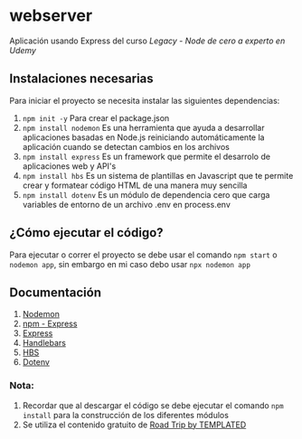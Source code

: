 # webserver
Aplicación usando Express del curso *Legacy - Node de cero a experto en Udemy*

## Instalaciones necesarias
Para iniciar el proyecto se necesita instalar las siguientes dependencias:
1. ```npm init -y``` Para crear el package.json
2. ```npm install nodemon``` Es una herramienta que ayuda a desarrollar aplicaciones basadas en Node.js reiniciando automáticamente la aplicación cuando se detectan cambios en los archivos
3. ```npm install express``` Es un framework que permite el desarrolo de aplicaciones web y API's
4. ```npm install hbs``` Es un sistema de plantillas en Javascript que te permite crear y formatear código HTML de una manera muy sencilla
5. ```npm install dotenv``` Es un módulo de dependencia cero que carga variables de entorno de un archivo .env en process.env

## ¿Cómo ejecutar el código?
Para ejecutar o correr el proyecto se debe usar el comando ```npm start``` o ```nodemon app```, sin embargo en mi caso debo usar ```npx nodemon app```

## Documentación
1. [Nodemon](https://www.npmjs.com/package/nodemon)
2. [npm - Express](https://www.npmjs.com/package/express)
3. [Express](https://expressjs.com/)
4. [Handlebars](https://www.npmjs.com/package/handlebars)
5. [HBS](https://github.com/pillarjs/hbs)
6. [Dotenv](https://www.npmjs.com/package/dotenv/v/14.0.0)

### **Nota:**
1. Recordar que al descargar el código se debe ejecutar el comando ```npm install``` para la construcción de los diferentes módulos
2. Se utiliza el contenido gratuito de [Road Trip by TEMPLATED](https://templated.co/roadtrip/)